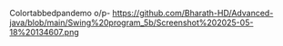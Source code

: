 Colortabbedpandemo o/p- https://github.com/Bharath-HD/Advanced-java/blob/main/Swing%20program_5b/Screenshot%202025-05-18%20134607.png
